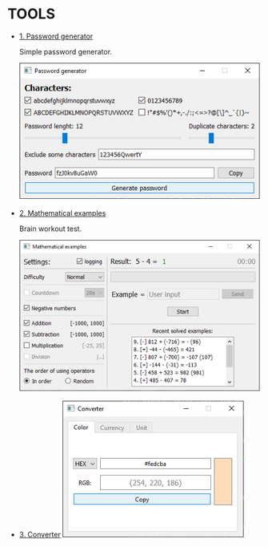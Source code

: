 # TOOLS

<ul>
  <li>
    <a href='password_generator.py'>1. Password generator</a>
    <p>Simple password generator.</p>
    <img src='demonstration/1_password_generator.png'>
  </li>
  <br>
  <li>
    <a href='math_examples.py'>2. Mathematical examples</a>
    <p>Brain workout test.</p>
    <img src='demonstration/2_math_examples.png'>
  </li>
  <br>
  <li>
    <a href='converter.py'>3. Converter</a>
    <img src='demonstration/3_converter.png'>
  </li>
</ul>
